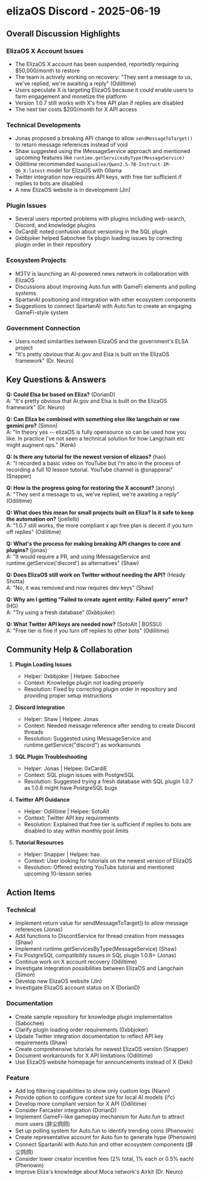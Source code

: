 # elizaOS Discord - 2025-06-19

## Overall Discussion Highlights

### ElizaOS X Account Issues
- The ElizaOS X account has been suspended, reportedly requiring $50,000/month to restore
- The team is actively working on recovery: "They sent a message to us, we've replied, we're awaiting a reply" (Odilitime)
- Users speculate X is targeting ElizaOS because it could enable users to farm engagement and monetize the platform
- Version 1.0.7 still works with X's free API plan if replies are disabled
- The next tier costs $200/month for X API access

### Technical Developments
- Jonas proposed a breaking API change to allow `sendMessageToTarget()` to return message references instead of void
- Shaw suggested using the IMessageService approach and mentioned upcoming features like `runtime.getServicesByType(MessageService)`
- Odilitime recommended `kwangsuklee/Qwen2.5-7B-Instruct-1M-Q6_K:latest` model for ElizaOS with Ollama
- Twitter integration now requires API keys, with free tier sufficient if replies to bots are disabled
- A new ElizaOS website is in development (Jin)

### Plugin Issues
- Several users reported problems with plugins including web-search, Discord, and knowledge plugins
- 0xCardiE noted confusion about versioning in the SQL plugin
- 0xbbjoker helped Sabochee fix plugin loading issues by correcting plugin order in their repository

### Ecosystem Projects
- M3TV is launching an AI-powered news network in collaboration with ElizaOS
- Discussions about improving Auto.fun with GameFi elements and polling systems
- SpartanAI positioning and integration with other ecosystem components
- Suggestions to connect SpartanAI with Auto.fun to create an engaging GameFi-style system

### Government Connection
- Users noted similarities between ElizaOS and the government's ELSA project
- "It's pretty obvious that Ai.gov and Elsa is built on the ElizaOS framework" (Dr. Neuro)

## Key Questions & Answers

**Q: Could Elsa be based on Eliza?** (DorianD)  
A: "It's pretty obvious that Ai.gov and Elsa is built on the ElizaOS framework" (Dr. Neuro)

**Q: Can Eliza be combined with something else like langchain or raw gemini pro?** (Simon)  
A: "In theory yes -- elizaOS is fully opensource so can be used how you like. In practice I've not seen a technical solution for how Langchain etc might augment ops." (Kenk)

**Q: Is there any tutorial for the newest version of elizaos?** (hao)  
A: "I recorded a basic video on YouTube but I'm also in the process of recording a full 10 lesson tutorial. YouTube channel is @snapperai" (Snapper)

**Q: How is the progress going for restoring the X account?** (anony)  
A: "They sent a message to us, we've replied, we're awaiting a reply" (Odilitime)

**Q: What does this mean for small projects built on Eliza? Is it safe to keep the automation on?** (joellelb)  
A: "1.0.7 still works, the more compliant x api free plan is decent if you turn off replies" (Odilitime)

**Q: What's the process for making breaking API changes to core and plugins?** (jonas)  
A: "It would require a PR, and using IMessageService and runtime.getService('discord') as alternatives" (Shaw)

**Q: Does ElizaOS still work on Twitter without needing the API?** (Heady Shotta)  
A: "No, it was removed and now requires dev keys" (Shaw)

**Q: Why am I getting "Failed to create agent entity: Failed query" error?** (HG)  
A: "Try using a fresh database" (0xbbjoker)

**Q: What Twitter API keys are needed now?** (SotoAlt | BOSSU)  
A: "Free tier is fine if you turn off replies to other bots" (Odilitime)

## Community Help & Collaboration

1. **Plugin Loading Issues**
   - Helper: 0xbbjoker | Helpee: Sabochee
   - Context: Knowledge plugin not loading properly
   - Resolution: Fixed by correcting plugin order in repository and providing proper setup instructions

2. **Discord Integration**
   - Helper: Shaw | Helpee: Jonas
   - Context: Needed message reference after sending to create Discord threads
   - Resolution: Suggested using IMessageService and runtime.getService("discord") as workarounds

3. **SQL Plugin Troubleshooting**
   - Helper: Jonas | Helpee: 0xCardiE
   - Context: SQL plugin issues with PostgreSQL
   - Resolution: Suggested trying a fresh database with SQL plugin 1.0.7 as 1.0.8 might have PostgreSQL bugs

4. **Twitter API Guidance**
   - Helper: Odilitime | Helpee: SotoAlt
   - Context: Twitter API key requirements
   - Resolution: Explained that free tier is sufficient if replies to bots are disabled to stay within monthly post limits

5. **Tutorial Resources**
   - Helper: Snapper | Helpee: hao
   - Context: User looking for tutorials on the newest version of ElizaOS
   - Resolution: Offered existing YouTube tutorial and mentioned upcoming 10-lesson series

## Action Items

### Technical
- Implement return value for sendMessageToTarget() to allow message references (Jonas)
- Add functions to DiscordService for thread creation from messages (Shaw)
- Implement runtime.getServicesByType(MessageService) (Shaw)
- Fix PostgreSQL compatibility issues in SQL plugin 1.0.8+ (Jonas)
- Continue work on X account recovery (Odilitime)
- Investigate integration possibilities between ElizaOS and Langchain (Simon)
- Develop new ElizaOS website (Jin)
- Investigate ElizaOS account status on X (DorianD)

### Documentation
- Create sample repository for knowledge plugin implementation (Sabochee)
- Clarify plugin loading order requirements (0xbbjoker)
- Update Twitter integration documentation to reflect API key requirements (Shaw)
- Create comprehensive tutorials for newest ElizaOS version (Snapper)
- Document workarounds for X API limitations (Odilitime)
- Use ElizaOS website homepage for announcements instead of X (Deki)

### Feature
- Add log filtering capabilities to show only custom logs (Niann)
- Provide option to configure context size for local AI models (i²c)
- Develop more compliant version for X API (Odilitime)
- Consider Farcaster integration (DorianD)
- Implement GameFi-like gameplay mechanism for Auto.fun to attract more users (辞尘鸽鸽)
- Set up polling system for Auto.fun to identify trending coins (Phenowin)
- Create representative account for Auto.fun to generate hype (Phenowin)
- Connect SpartanAI with Auto.fun and other ecosystem components (辞尘鸽鸽)
- Consider lower creator incentive fees (2% total, 1% each or 0.5% each) (Phenowin)
- Improve Eliza's knowledge about Moca network's Airkit (Dr. Neuro)